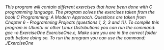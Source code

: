 ###### This program will contain different exercises that have been done with C programming language. The program solves the exercises taken from the book C Programming: A Modern Approach. Questions are taken from Chapter 6 - Programming Projects (questions 1, 2, 3 and 11). To compile this program in Ubuntu or other Linux Distributions you can run the command: gcc -o ExerciseOne ExerciseOne.c, Make sure you are in the correct folder path before doing so. To run the program you can use the command: ./ExerciseOne 

